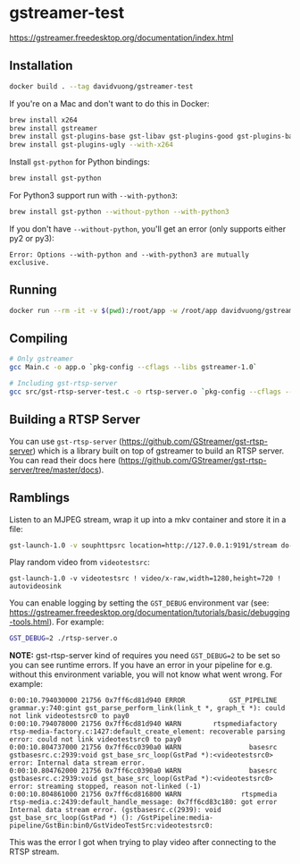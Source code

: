 # gstreamer-test

https://gstreamer.freedesktop.org/documentation/index.html

## Installation

```bash
docker build . --tag davidvuong/gstreamer-test
```

If you're on a Mac and don't want to do this in Docker:

```bash
brew install x264
brew install gstreamer
brew install gst-plugins-base gst-libav gst-plugins-good gst-plugins-bad gst-rtsp-server
brew install gst-plugins-ugly --with-x264
```

Install `gst-python` for Python bindings:

```bash
brew install gst-python
```

For Python3 support run with `--with-python3`:

```bash
brew install gst-python --without-python --with-python3
```

If you don't have `--without-python`, you'll get an error (only supports either py2 or py3):

```
Error: Options --with-python and --with-python3 are mutually exclusive.
```

## Running

```bash
docker run --rm -it -v $(pwd):/root/app -w /root/app davidvuong/gstreamer-test bash
```

## Compiling

```bash
# Only gstreamer
gcc Main.c -o app.o `pkg-config --cflags --libs gstreamer-1.0`

# Including gst-rtsp-server
gcc src/gst-rtsp-server-test.c -o rtsp-server.o `pkg-config --cflags --libs gstreamer-1.0 gstreamer-rtsp-server-1.0 gstreamer-rtsp-1.0`
```

## Building a RTSP Server

You can use `gst-rtsp-server` (https://github.com/GStreamer/gst-rtsp-server) which is a library built on top of gstreamer to build an RTSP server. You can read their docs here (https://github.com/GStreamer/gst-rtsp-server/tree/master/docs).

## Ramblings

Listen to an MJPEG stream, wrap it up into a mkv container and store it in a file:

```bash
gst-launch-1.0 -v souphttpsrc location=http://127.0.0.1:9191/stream do-timestamp=true ! multipartdemux ! image/jpeg,width=640,height=480 ! matroskamux ! filesink location=mjpeg.mkv
```

Play random video from `videotestsrc`:

```
gst-launch-1.0 -v videotestsrc ! video/x-raw,width=1280,height=720 ! autovideosink
```

You can enable logging by setting the `GST_DEBUG` environment var (see: https://gstreamer.freedesktop.org/documentation/tutorials/basic/debugging-tools.html). For example:

```bash
GST_DEBUG=2 ./rtsp-server.o
```

**NOTE:** gst-rtsp-server kind of requires you need `GST_DEBUG=2` to be set so you can see runtime errors. If you have an error in your pipeline for e.g. without this environment variable, you will not know what went wrong. For example:

```
0:00:10.794030000 21756 0x7ff6cd81d940 ERROR           GST_PIPELINE grammar.y:740:gint gst_parse_perform_link(link_t *, graph_t *): could not link videotestsrc0 to pay0
0:00:10.794078000 21756 0x7ff6cd81d940 WARN        rtspmediafactory rtsp-media-factory.c:1427:default_create_element: recoverable parsing error: could not link videotestsrc0 to pay0
0:00:10.804737000 21756 0x7ff6cc0390a0 WARN                 basesrc gstbasesrc.c:2939:void gst_base_src_loop(GstPad *):<videotestsrc0> error: Internal data stream error.
0:00:10.804762000 21756 0x7ff6cc0390a0 WARN                 basesrc gstbasesrc.c:2939:void gst_base_src_loop(GstPad *):<videotestsrc0> error: streaming stopped, reason not-linked (-1)
0:00:10.804861000 21756 0x7ff6cd816800 WARN               rtspmedia rtsp-media.c:2439:default_handle_message: 0x7ff6cd83c180: got error Internal data stream error. (gstbasesrc.c(2939): void gst_base_src_loop(GstPad *) (): /GstPipeline:media-pipeline/GstBin:bin0/GstVideoTestSrc:videotestsrc0:
```

This was the error I got when trying to play video after connecting to the RTSP stream.
